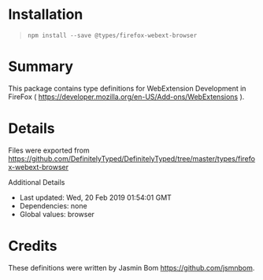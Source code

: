# Installation
> `npm install --save @types/firefox-webext-browser`

# Summary
This package contains type definitions for WebExtension Development in FireFox ( https://developer.mozilla.org/en-US/Add-ons/WebExtensions ).

# Details
Files were exported from https://github.com/DefinitelyTyped/DefinitelyTyped/tree/master/types/firefox-webext-browser

Additional Details
 * Last updated: Wed, 20 Feb 2019 01:54:01 GMT
 * Dependencies: none
 * Global values: browser

# Credits
These definitions were written by Jasmin Bom <https://github.com/jsmnbom>.
